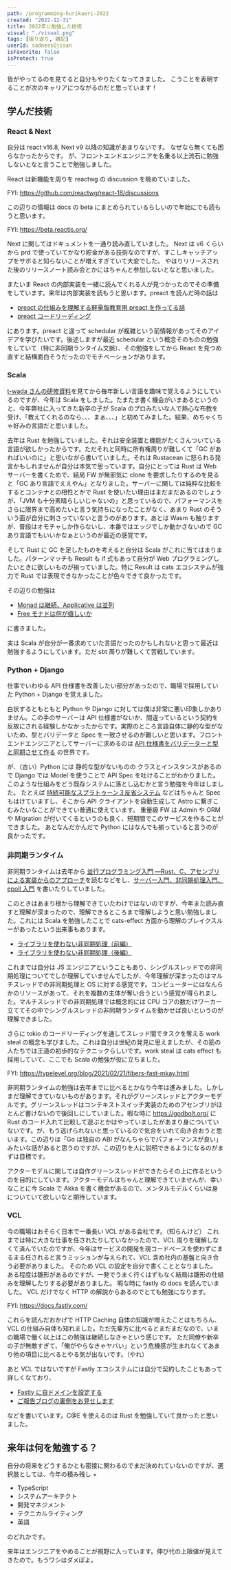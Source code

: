 ```yaml
---
path: /programming-hurikaeri-2022
created: "2022-12-31"
title: 2022年に勉強した技術
visual: "./visual.png"
tags: [振り返り, 雑記]
userId: sadnessOjisan
isFavorite: false
isProtect: true
---
```


皆がやってるのを見てると自分もやりたくなってきました。
こうことを表明することが次のキャリアにつながるのだと思っています！

## 学んだ技術

### React & Next

自分は react v16.8, Next v9 以降の知識があまりないです。
なぜなら無くても困らなかったからです。
が、フロントエンドエンジニアを名乗る以上流石に勉強しないとなと言うことで勉強しました。

React は新機能を周りを reactwg の discussion を眺めていました。

FYI: https://github.com/reactwg/react-18/discussions

この辺りの情報は docs の beta にまとめられているらしいので年始にでも読もうと思います。

FYI: https://beta.reactjs.org/

Next に関してはドキュメントを一通り読み直していました。
Next は v6 くらいから prd で使っていてかなり貯金がある技術なのですが、すこしキャッチアップをサボると知らないことが増えすぎていて大変でした。
やはりリリースされた後のリリースノート読み会とかにはちゃんと参加しないとなと思いました。

またいま React の内部実装を一緒に読んでくれる人が見つかったのでその準備をしています。来年は内部実装を読もうと思います。preact を読んだ時の話は

- [preact の仕組みを理解する軽量版教育用 preact を作ってる話](https://speakerdeck.com/sadnessojisan/preactfalseshi-zu-miwoli-jie-suruqing-liang-ban-jiao-yu-yong-preactwozuo-tuteruhua)
- [preact コードリーディング](https://blog.ojisan.io/preact-reading/)

にあります。preact と違って schedular が複雑という前情報があってそのアイデアを学びたいです。後述しますが最近 schedular という概念そのものの勉強をしていて（特に非同期ランタイム文脈）、その勉強をしてから React を見つめ直すと結構面白そうだったのでモチベーションがあります。

### Scala

[t-wada さんの研修資料](https://speakerdeck.com/rtechkouhou/enziniatositekofalsexian-sheng-kifalsekorutameni?slide=25)を見てから毎年新しい言語を趣味で覚えるようにしているのですが、今年は Scala をしました。たまたま書く機会がいまあるというのと、今年弊社に入ってきた新卒の子が Scala のプロみたいな人で熱心な布教を受け、「教えてくれるのなら、、、まぁ、、、」と初めてみました。結果、めちゃくちゃ好みの言語だと思いました。

去年は Rust を勉強していました。それは安全装置と機能がたくさんついている言語が欲しかったからです。ただそれと同時に所有権周りが難しくて「GC があればいいのに」と思いながら書いていました。それは Rustacean に怒られる発言かもしれませんが自分は本気で思っています。自分にとっては Rust は Web サーバーを書くためで、結局 FW が無邪気に clone を要求したりするのを見ると「GC あり言語でええやん」となりました。サーバーに関しては純粋な比較をするとコンテナとの相性とかで Rust を使いたい理由はまだまだあるのでしょうが、「JVM も十分素晴らしいじゃないの」と思っているので、パフォーマンスをさらに限界まで高めたいと言う気持ちになったことがなく、あまり Rust のそういう面が自分に刺さっていないと言うのがあります。あとは Wasm も触りますが、普段はオモチャしか作らないし、本番ではエッジでしか動かさないので GC あり言語でもいいかなぁというのが最近の感覚です。

そして Rust に GC を足したものを考えると自分は Scala がこれに当てはまりました。パターンマッチも Result も if 式もあって自分が Web プログラミングしたいときに欲しいものが揃っていました。特に Result は cats エコシステムが強力で Rust では表現できなかったことが色々できて良かったです。

その辺りの勉強は

- [Monad は継続、Applicative は並列](https://blog.ojisan.io/monad-applicative/)
- [Free モナドは何が嬉しいか](http://blog.ojisan.io/how-to-use-free-monad/)

に書きました。

実は Scala が自分が一番求めていた言語だったのかもしれないと思って最近は勉強するようにしています。ただ sbt 周りが難しくて苦戦しています。

### Python + Django

仕事でいわゆる API 仕様書を改善したい部分があったので、職場で採用していた Python + Django を覚えました。

白状するともともと Python や Django に対しては僕は非常に悪い印象しかありません。この手のサーバーは API 仕様書がないか、間違っているという契約を反故にされる経験しかなかったからです。実際のところ言語自体に静的な型がないため、型とバリデータと Spec を一致させるのが難しいと思います。フロントエンドエンジニアとしてサーバーに求めるのは [API 仕様書をバリデーターと型と同期させて作る](https://blog.ojisan.io/swagger-validator-ts/) の世界です。

が、（古い）Python には 静的な型がないものの クラスとインスタンスがあるので Django では Model を使うことで API Spec を吐けることがわかりました。
このような仕組みをどう既存システムに落とし込むかと言う勉強を今年はしました。
たとえば [持続可能なスプラトゥーン３反省システム](https://blog.ojisan.io/splatoon3-hansei-site2/) などはちゃんと Spec もはけていますし、そこから API クライアントを自動生成して Astro に繋ぎこむみたいなことができてい普通に使えています。
重量級 FW は Admin や ORM や Migration が付いてくるというのも良く、短期間でこのサービスを作ることができました。
あとなんだかんだで Python にはなんでも揃っていると言うのが良かったです。

### 非同期ランタイム

非同期ランタイムは去年から [並行プログラミング入門 ―Rust、C、アセンブリによる実装からのアプローチ](https://www.amazon.co.jp/dp/4873119596)を読むなどをし、[サーバー入門、非同期処理入門、epoll 入門](https://blog.ojisan.io/how-to-epoll/) を書いたりしていました。

このときはあまり根から理解できていたわけではないのですが、今年また読み直すと理解が深まったので、理解できるところまで理解しようと思い勉強しました。これには Scala を勉強したことで cats-effect 方面から理解のブレイクスルーがあったという出来事もあります。

- [ライブラリを使わない非同期処理（前編）](https://blog.ojisan.io/think-rust-async-part1/)
- [ライブラリを使わない非同期処理（後編）](https://blog.ojisan.io/think-rust-async-part2/)

これまでは自分は JS エンジニアということもあり、シングルスレッドでの非同期処理についてでしか理解していませんでしたが、今年理解が深まったのはマルチスレッドでの非同期処理と OS に対する感覚です。コンピューターにはなんらかのリソースがあって、それを複数の主体が奪い合うという感覚が得られました。マルチスレッドでの非同期処理では概念的には CPU コアの数だけワーカー立ててその中でシングルスレッドの非同期ランタイムを動かせば良いというのが理解できました。

さらに tokio のコードリーディングを通してスレッド間でタスクを奪える work steal の概念も学びました。これは自分は世紀の発見に思えましたが、その筋の人たちでは王道の初歩的なテクニックらしいです。work steal は cats effect も採用していて、ここでも Scala の勉強が役に立ちました。

FYI: <https://typelevel.org/blog/2021/02/21/fibers-fast-mkay.html>

非同期ランタイムの勉強は去年までに比べるとかなり今年は進みました。しかしまだ理解できていないものがあります。それがグリーンスレッドとアクターモデルです。グリーンスレッドはコンテキストスイッチ実装のためのアセンブリがほとんど書けないので後回しにしていました。暇な時に <https://godbolt.org/> に Rust のコード入れて比較して遊ぶとかはやっていましたがあまり身についていないです。が、もう逃げられないと思っているので気合をいれて向き合おうと思います。この辺りは「Go は独自の ABI がなんちゃらでパフォーマンスが良い」みたいな話があると思うのですが、この辺りを人に説明できるようになるのがまずは目標です。

アクターモデルに関しては自作グリーンスレッドができたらその上に作るというのを目的にしています。アクターモデルはちゃんと理解できていませんが、幸いなことに今 Scala で Akka を書く機会があるので、メンタルモデルくらいは身についていて欲しいなと期待しています。

### VCL

今の職場はおそらく日本で一番長い VCL がある会社です。（知らんけど）
これまでは特に大きな仕事を任されたりしていなかったので、VCL 周りを理解しなくて済んでいたのですが、今年はサービスの開発を現コードベースを使わずにまるまる任されると言うミッションが与えられて、VCL 含め社内の基盤と向き合う必要がありました。
そのため VCL の設定を自分で書くこととなりました。
ある程度は雛形があるのですが、一発でうまく行くはずもなく結局は雛形の仕組みを理解したりする必要がありました。
暇な時に fastly の docs を読んでいました。
VCL だけでなく HTTP の解説からあるのでとても勉強になります。

FYI: <https://docs.fastly.com/>

これらを読んだおかげで HTTP Caching 自体の知識が増えたことはもちろん、VCL の仕組み自体も知れました。ただ先輩方に比べるとまだまだなので、いまの職場で働く以上はこの勉強は継続しなきゃという感じです。
ただ同僚や新卒の子が無敵すぎて、「俺がやらなきゃヤバい」という危機感が生まれなくてあまり他の項目に比べるとやる気が出ないです。（やれ）

あと VCL ではないですが Fastly エコシステムには自分で契約したこともあって詳しくなており、

- [Fastly に自ドメインを設定する](https://blog.ojisan.io/fastly-domain-config/)
- [ご報告ブログの裏側をお見せします](https://blog.ojisan.io/gohoukoku-backyard-tour/)

などを書いています。C@E を使えるのは Rust を勉強していて良かったと思いました。

## 来年は何を勉強する？

自分の将来をどうするかとも密接に関わるのでまだ決めれていないのですが、選択肢としては、今年の積み残し +

- TypeScript
- システムアーキテクト
- 開発マネジメント
- テクニカルライティング
- 英語

のどれかです。

来年はエンジニアをやめることが視野に入っています。伸び代の上限値が見えてきたので。もうワシはダメぽよ。
